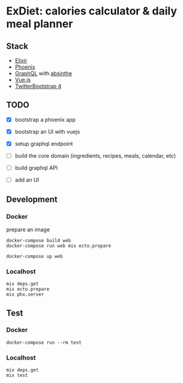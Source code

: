 # ExDiet: calories calculator & daily meal planner

## Stack
* [Elixir](https://elixir-lang.org/)
* [Phoenix](http://phoenixframework.org/)
* [GraphQL](graphql.org) with [absinthe](https://github.com/absinthe-graphql/absinthe)
* [Vue.js](https://vuejs.org/)
* [TwitterBootstrap 4](https://getbootstrap.com/)

## TODO
- [x] bootstrap a phoenix app
- [x] bootstrap an UI with vuejs
- [x] setup graphql endpoint
- [ ] build the core domain (ingredients, recipes, meals, calendar, etc)
- [ ] build graphql API
- [ ] add an UI


## Development

### Docker

prepare an image
```
docker-compose build web
docker-compose run web mix ecto.prepare
```

```
docker-compose up web
```

### Localhost

```
mix deps.get
mix ecto.prepare
mix phx.server
```

## Test

### Docker

```
docker-compose run --rm test
```

### Localhost

```
mix deps.get
mix test
```
